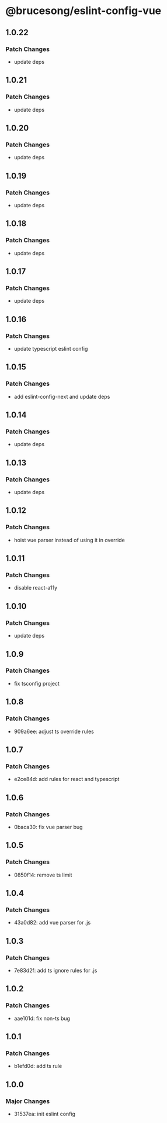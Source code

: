 # @brucesong/eslint-config-vue

## 1.0.22

### Patch Changes

- update deps

## 1.0.21

### Patch Changes

- update deps

## 1.0.20

### Patch Changes

- update deps

## 1.0.19

### Patch Changes

- update deps

## 1.0.18

### Patch Changes

- update deps

## 1.0.17

### Patch Changes

- update deps

## 1.0.16

### Patch Changes

- update typescript eslint config

## 1.0.15

### Patch Changes

- add eslint-config-next and update deps

## 1.0.14

### Patch Changes

- update deps

## 1.0.13

### Patch Changes

- update deps

## 1.0.12

### Patch Changes

- hoist vue parser instead of using it in override

## 1.0.11

### Patch Changes

- disable react-a11y

## 1.0.10

### Patch Changes

- update deps

## 1.0.9

### Patch Changes

- fix tsconfig project

## 1.0.8

### Patch Changes

- 909a6ee: adjust ts override rules

## 1.0.7

### Patch Changes

- e2ce84d: add rules for react and typescript

## 1.0.6

### Patch Changes

- 0baca30: fix vue parser bug

## 1.0.5

### Patch Changes

- 0850f14: remove ts limit

## 1.0.4

### Patch Changes

- 43a0d82: add vue parser for .js

## 1.0.3

### Patch Changes

- 7e83d2f: add ts ignore rules for .js

## 1.0.2

### Patch Changes

- aae101d: fix non-ts bug

## 1.0.1

### Patch Changes

- b1efd0d: add ts rule

## 1.0.0

### Major Changes

- 31537ea: init eslint config
